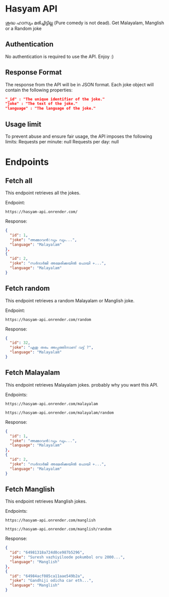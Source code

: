 # Hasyam API

ശുദ്ധ ഹാസ്യം മരിച്ചിട്ടില്ല (Pure comedy is not dead). Get Malayalam, Manglish or a Random joke

## Authentication

No authentication is required to use the API. Enjoy :)

## Response Format

The response from the API will be in JSON format. Each joke object will contain the following properties:

```json
"_id" : "The unique identifier of the joke."
"joke" : "The text of the joke."
"language" : "The language of the joke."
```

## Usage limit

To prevent abuse and ensure fair usage, the API imposes the following limits:
Requests per minute: null
Requests per day: null

# Endpoints

## Fetch all

This endpoint retrieves all the jokes.

Endpoint:

`https://hasyam-api.onrender.com/`

Response:

```json
{
  "id": 1,
  "joke": "അമ്മാവൻ:ഡും ഡും...",
  "language": "Malayalam"
},
{
  "id": 2,
  "joke": "സർദാർജി അമേരിക്കയിൽ പോയി ✈️...",
  "language": "Malayalam"
}
```

## Fetch random

This endpoint retrieves a random Malayalam or Manglish joke.

Endpoint:

`https://hasyam-api.onrender.com/random`

Response:

```json
{
  "id": 32,
  "joke": "എതു തരം അപ്പത്തിനാണ് വട്ട് ?",
  "language": "Malayalam"
}
```

## Fetch Malayalam

This endpoint retrieves Malayalam jokes. probably why you want this API.

Endpoints:

`https://hasyam-api.onrender.com/malayalam`

`https://hasyam-api.onrender.com/malayalam/random`

Response:

```json
{
  "id": 1,
  "joke": "അമ്മാവൻ:ഡും ഡും...",
  "language": "Malayalam"
},
{
  "id": 2,
  "joke": "സർദാർജി അമേരിക്കയിൽ പോയി ✈️...",
  "language": "Malayalam"
}
```

## Fetch Manglish

This endpoint retrieves Manglish jokes.

Endpoints:

`https://hasyam-api.onrender.com/manglish`

`https://hasyam-api.onrender.com/manglish/random`

Response:

```json
{
  "id": "64981318a724d0ce987b5296",
  "joke": "Suresh vazhiyiloode pokumbol oru 2000...",
  "language": "Manglish"
},
{
  "id": "64984acf085ca11aae549b2a",
  "joke": "Gandhiji odicha car eth...",
  "language": "Manglish"
}
```
